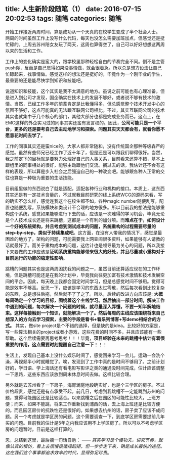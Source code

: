 title: 人生新阶段随笔（1）
date: 2016-07-15 20:02:53
tags: 随笔
categories: 随笔
---

开始工作接近两周时间，算是成功从一个天真的在校学生变成了半个社会人士。
两周的时间虽然工作上没写什么代码，每天也没怎么需要加班加点，但感觉还是挺忙碌的。上周去苏州陪女友玩了两天，这周也算得空了，自己可以好好想想这两周以来的生活和工作。

工作上的变化确实是蛮大的，跟学校里那种轻松自由的节奏完全不同。倒不是主管push你，反而是自己觉得如果没事情做，就会很着急。所以总是想方设法让自己忙碌起来，找事情做。感觉这样的想法还是挺好的，毕竟作为一个刚毕业的学生，最重要的还是能尽快学到知识和技能吧。

<!--more-->

说道知识和技能，这个其实是我不太满意的地方。虽说之前可能也有心理准备，但是进入到公司才发现，国企确实在技术上的发展不够好，或者说不够有技术的激情。当然，已经工作多年的前辈肯定是比我懂得多，但总感觉整个技术开发中心的氛围不够好，这点可能真的无法跟互联网公司相比。不过，其实互联网公司的技术其实也就集中于几个核心的部门，其他大部分也都是完成业务而已。这点上，在EMC这样的外企实习过的同事其实还蛮有发言权的。因此，**公司可能只是一个平台，更多的还是要考自己去主动地学习和探索。问题其实天天都会有，就看你愿不愿意花时间去学了**。

工作的同事其实还是蛮nice的，大家人都非常随和，没有传统国企那种等级森严的感觉。虽然有些师兄已经工作了近十年了，但是还是可以跟我们聊得很好。当然，我之前定下的目标就是要努力处理好自己的人事关系，目前看来还算不错，基本上跟组里的同事相处的很好，能够主动跟他们交流。搁过去的话，我估计还不会有这样的表现，所以算是步入社会之后强迫自己的一种改变吧。能够跟各种人正常的交往也算是一种极为重要的生活技能。

目前组里做的东西说白了就是适配，适配各种行业和机构的接口。本质上，这东西其实还是有一定技术含量的，不过就我目前研究的线上系统WCG的源码来看，写的确实不怎么样，感觉连我这个在校生都不如，各种magic number随便乱写，配置也随便乱写，系统模块和类设计不合理的地方很多。所以目前我的想法是能够重构这个系统，感觉如果能够进行下去的话，应该是一次难得的学习机会，毕竟无论是个人技术成长还是将来跳槽，这都是一个有利的加分项。而**难点在于，如何设计一个好的系统架构，并且考虑到测试成本的问题，系统重构的过程需要尽量的step-by-step，类似于持续集成吧**。这方面，在没有人带我的情况下，感觉是最困难的地方了。架构的问题，可能需要我上网查阅很多资料，如果能够有人请教的话就最好了。而关于重构成本的问题，这估计也是领导最为关心的问题，所以我接下来要做的工作应该是**证明系统重构能够带来很大的好处，并且尽量减小重构对于目前运行的功能的稳定性影响**。

跳槽的问题其实也是这两周困扰我的问题之一，虽然目前还算适应现在的工作环境，但是跳槽可能还是在我的计划中，毕竟我向往更加富有技术激情和技术发展空间的平台。因此，每天晚上我都会固定时间学习，但是总感觉时间不够用。觉得可能是效率不够高。反思一下，应该是学习的东西太过零散，然后每次看到比较复杂的东西，总是想往后拖，然后就不了了之了。所以，后续的改进方向应该是: **大概每周确定一个学习的目标，围绕着这个主线学习。然后抽出一部分时间，解决工作中遇到的问题，每次解决一个问题的时候，就尽量深入弄懂，不要一知半解地结束。这样每接触到一个知识，就能解决一个了。然后每周的主线应该围绕将来自己想深入的方向去学习探索，主要的手段是看书+看系列博客+写demo相结合的方式。**
其实，做site project是个不错的选择，但是缺的是idea。比较好的方案是，写一些算法相关的project或者小游戏，这些花费的时间不多，并且应该能有一些帮助。这个后续需要再思考思考！！！毕竟，**项目经验在未来的跳槽中估计有着很重要的作用，这点需要时刻提醒自己注意一下**！！！


生活上，发现自己基本上没什么娱乐时间了，感觉回来学习一会儿，运动一会洗个澡，再视频半小时就睡觉了。唉，发现到了工作中真的是时间不够用了。之前计划好的，学日语、学上海话还有看电影写影评之类的通通没时间完成，估计应该调整一下思路，这些东西应该放到周末休息时间去做。这样比较合理。

另外就是去苏州看了一下房子，海胥澜庭地段确实好，也是个三学区的房子。不过价格超贵，感觉还是有点承受不起。前几日，考虑到我跳槽不一定能跳到苏州的问题，觉得可能园区还是比较适合。以来跳槽之后在园区的可能性比较大，上班方便；而来，如果不能跳，将来工作重新找到浦西的话，去上海上班还是比较方便的。而且园区房价的抗跌性还是很好的。如果想去杭州的话，房子卖了应该不成问题。另一个考虑就是学区房的问题，这个需要调查一下，到底学区房需要提前几年买的问题。目前我的估计是5年之内我应该用不上学区房了。所以可以不考虑学区房的问题暂时。目前是这样打算的。

恩，总结到这里，最后摘一句话自勉：
—— *其实学习是个慢功夫，讲究节奏，就像认真的模仿，看上去很慢很循规蹈矩，但一步步走下来，确是成长最快的途径。这在我们这个事事都追求效率的时代，显得弥足珍贵*。
